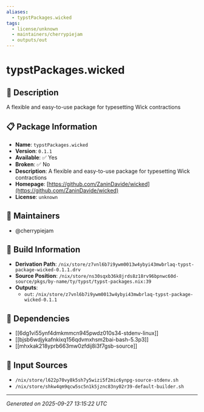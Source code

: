```yaml
---
aliases:
  - typstPackages.wicked
tags:
  - license/unknown
  - maintainers/cherrypiejam
  - outputs/out
---
```


# typstPackages.wicked

## 📝 Description

A flexible and easy-to-use package for typesetting Wick contractions

## 📋 Package Information

- **Name**: `typstPackages.wicked`
- **Version**: `0.1.1`
- **Available**: ✅ Yes
- **Broken**: ✅ No
- **Description**: A flexible and easy-to-use package for typesetting Wick contractions
- **Homepage**: [https://github.com/ZaninDavide/wicked](https://github.com/ZaninDavide/wicked)
- **License**: `unknown`
## 👥 Maintainers

- @cherrypiejam


## 🔧 Build Information

- **Derivation Path**: `/nix/store/z7vnl6b7i9ywm0013w4ybyi43mwbrlaq-typst-package-wicked-0.1.1.drv`
- **Source Position**: `/nix/store/ns30sqxb36k8jrds8z18rv96bpnwc60d-source/pkgs/by-name/ty/typst/typst-packages.nix:39`
- **Outputs**:
  - `out`:  `/nix/store/z7vnl6b7i9ywm0013w4ybyi43mwbrlaq-typst-package-wicked-0.1.1`

## 🔗 Dependencies

- [[6dg1vi55ynf4dmkmmcn945pwdz010s34-stdenv-linux]]
- [[bjsb6wdjykafnkixq156qdvmxhsm2bai-bash-5.3p3]]
- [[mhxkak218yprb663mw0zfdij8i3f7gsb-source]]

## 📁 Input Sources

- `/nix/store/l622p70vy8k5sh7y5wizi5f2mic6ynpg-source-stdenv.sh`
- `/nix/store/shkw4qm9qcw5sc5n1k5jznc83ny02r39-default-builder.sh`

---
*Generated on 2025-09-27 13:15:22 UTC*
